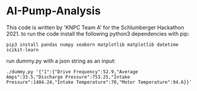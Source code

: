 # AI-Pump-Analysis

This code is written by 'KNPC Team A' for the Schlumberger Hackathon 2021. to run the code install the following python3 dependencies with pip:

```
pip3 install pandas numpy seaborn matplotlib matplotlib datetime scikit-learn
```
run dummy.py with a json string as an input:

```
./dummy.py '{"1":{"Drive Frequency":52.9,"Average Amps":33.5,"Discharge Pressure":753.25,"Intake Pressure":1404.24,"Intake Temperature":70,"Motor Temperature":94.6}}'
```
